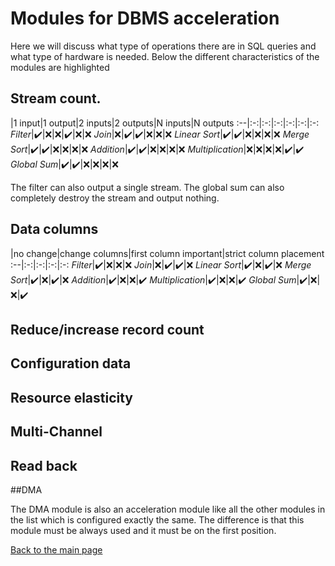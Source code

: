 ﻿# Modules for DBMS acceleration

Here we will discuss what type of operations there are in SQL queries and what type of hardware is needed. Below the different characteristics of the modules are highlighted

## Stream count.

|1 input|1 output|2 inputs|2 outputs|N inputs|N outputs
:--|:-:|:-:|:-:|:-:|:-:|:-:
*Filter*|✔️|❌|❌|✔️|❌|❌
*Join*|❌|✔️|✔️|❌|❌|❌
*Linear Sort*|✔️|✔️|❌|❌|❌|❌
*Merge Sort*|✔️|✔️|❌|❌|❌|❌
*Addition*|✔️|✔️|❌|❌|❌|❌
*Multiplication*|❌|❌|❌|❌|✔️|✔️
*Global Sum*|✔️|✔️|❌|❌|❌|❌

The filter can also output a single stream.
The global sum can also completely destroy the stream and output nothing.

## Data columns

|no change|change columns|first column important|strict column placement
:--|:-:|:-:|:-:|:-:
*Filter*|✔️|❌|❌|❌
*Join*|❌|✔️|✔️|❌
*Linear Sort*|✔️|❌|✔️|❌
*Merge Sort*|✔️|❌|✔️|❌
*Addition*|✔️|❌|❌|✔️
*Multiplication*|✔️|❌|❌|✔️
*Global Sum*|✔️|❌|❌|✔️

## Reduce/increase record count

## Configuration data

## Resource elasticity

## Multi-Channel

## Read back

##DMA

The DMA module is also an acceleration module like all the other modules in the list which is configured exactly the same. The difference is that this module must be always used and it must be on the first position.

[Back to the main page](./README.md)